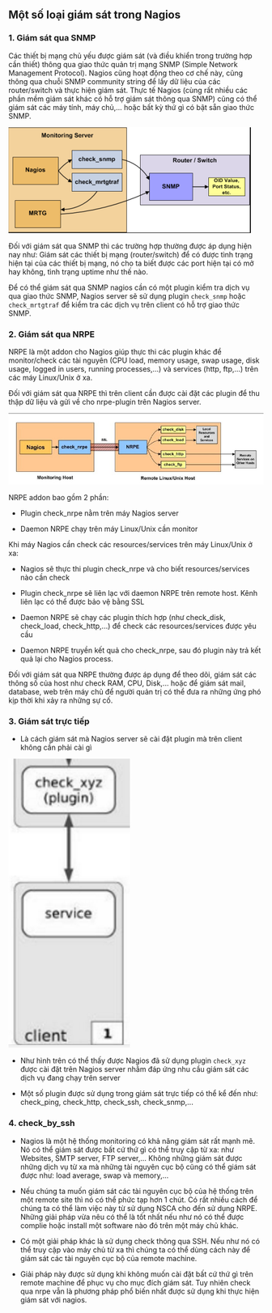 ## Một số loại giám sát trong Nagios

### 1. Giám sát qua SNMP

Các thiết bị mạng chủ yếu được giám sát (và điều khiển trong trường hợp cần thiết) thông qua giao thức quản trị mạng SNMP (Simple Network Management Protocol). Nagios cũng hoạt động theo cơ chế này, cũng thông qua chuỗi SNMP community string để lấy dữ liệu của các router/switch và thực hiện giám sát. Thực tế Nagios (cùng rất nhiều các phần mềm giám sát khác có hỗ trợ giám sát thông qua SNMP) cũng có thể giám sát các máy tính, máy chủ,... hoặc bất kỳ thứ gì có bật sẵn giao thức SNMP.

<img src="img/09.jpg">

Đối với giám sát qua SNMP thì các trường hợp thường được áp dụng hiện nay như: Giám sát các thiết bị mạng (router/switch) để có được tình trạng hiện tại của các thiết bị mạng, nó cho ta biết được các port hiện tại có mở hay không, tình trạng uptime như thế nào.

Để có thể giám sát qua SNMP nagios cần có một plugin kiểm tra dịch vụ qua giao thức SNMP, Nagios server sẽ sử dụng plugin `check_snmp` hoặc `check_mrtgtraf` để kiểm tra các dịch vụ trên client có hỗ trợ giao thức SNMP.

### 2. Giám sát qua NRPE

NRPE là một addon cho Nagios giúp thực thi các plugin khác để monitor/check các tài nguyên (CPU load, memory usage, swap usage, disk usage, logged in users, running processes,...) và services (http, ftp,...) trên các máy Linux/Unix ở xa.

Đối với giám sát qua NRPE thì trên client cần được cài đặt các plugin để thu thập dữ liệu và gửi về cho nrpe-plugin trên Nagios server.

<img src="img/10.jpg">

NRPE addon bao gồm 2 phần:

- Plugin check_nrpe nằm trên máy Nagios server

- Daemon NRPE chạy trên máy Linux/Unix cần monitor 

Khi máy Nagios cần check các resources/services trên máy Linux/Unix ở xa:

- Nagios sẽ thực thi plugin check_nrpe và cho biết resources/services nào cần check

- Plugin check_nrpe sẽ liên lạc với daemon NRPE trên remote host. Kênh liên lạc có thể được bảo vệ bằng SSL

- Daemon NRPE sẽ chạy các plugin thích hợp (như check_disk, check_load, check_http,...) để check các resources/services được yêu cầu

- Daemon NRPE truyền kết quả cho check_nrpe, sau đó plugin này trả kết quả lại cho Nagios process.

Đối với giám sát qua NRPE thường được áp dụng để theo dõi, giám sát các thông số của host như check RAM, CPU, Disk,... hoặc để giám sát mail, database, web trên máy chủ để người quản trị có thể đưa ra những ứng phó kịp thời khi xảy ra những sự cố.

### 3. Giám sát trực tiếp

- Là cách giám sát mà Nagios server sẽ cài đặt plugin mà trên client không cần phải cài gì

<img src="img/11.jpg">

- Như hình trên có thể thấy được Nagios đã sử dụng plugin `check_xyz` được cài đặt trên Nagios server nhằm đáp ứng nhu cầu giám sát các dịch vụ đang chạy trên server

- Một số plugin được sử dụng trong giám sát trực tiếp có thể kể đến như: check_ping, check_http, check_ssh, check_snmp,...

### 4. check_by_ssh

- Nagios là một hệ thống monitoring có khả năng giám sát rất mạnh mẽ. Nó có thể giám sát được bất cứ thứ gì có thể truy cập từ xa: như Websites, SMTP server, FTP server,... Không những giám sát được những dịch vụ từ xa mà những tài nguyên cục bộ cũng có thể giám sát được như: load average, swap và memory,...

- Nếu chúng ta muốn giám sát các tài nguyên cục bộ của hệ thống trên một remote site thì nó có thể phức tạp hơn 1 chút. Có rất nhiều cách để chúng ta có thể làm việc này từ sử dụng NSCA cho đến sử dụng NRPE. Những giải pháp vừa nêu có thể là tốt nhất nếu như nó có thể được complie hoặc install một software nào đó trên một máy chủ khác.

- Có một giải pháp khác là sử dụng check thông qua SSH. Nếu như nó có thể truy cập vào máy chủ từ xa thì chúng ta có thể dùng cách này để giám sát các tài nguyên cục bộ của remote machine.

- Giải pháp này được sử dụng khi không muốn cài đặt bất cứ thứ gì trên remote machine để phục vụ cho mục đích giám sát. Tuy nhiên check qua nrpe vẫn là phương pháp phổ biến nhất được sử dụng khi thực hiện giám sát với nagios.